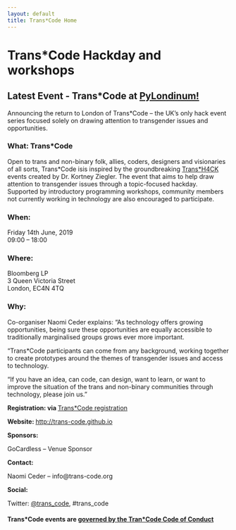 ```yaml
---
layout: default
title: Trans*Code Home
---
```


<h1>Trans*Code Hackday and workshops</H1>
<h2>Latest Event - Trans*Code at <a href="https://pylondinium.org/" target="_blank">PyLondinum!</a> </h2>
<p>Announcing the return to London of Trans*Code &#8211; the UK’s only hack event series focused solely on drawing attention to transgender issues and opportunities.</p>
<h3>What: Trans*Code</h3>
<p>Open to trans and non-binary folk, allies, coders, designers and visionaries of all sorts, Trans*Code isis inspired by the groundbreaking <a href="http://www.transhack.org/">Trans*H4CK</a> events created by Dr. Kortney Ziegler. The event that aims to help draw attention to transgender issues through a topic-focused hackday. Supported by introductory programming workshops, community members not currently working in technology are also encouraged to participate.</p>
<h3>When:</h3>
<p>Friday 14th June, 2019<br>
09:00 – 18:00</p>
<h3>Where:</h3>
Bloomberg LP<br />
3 Queen Victoria Street<br />
London, EC4N 4TQ
<h3>Why:</h3>
<p>Co-organiser Naomi Ceder explains: “As technology offers growing opportunities, being sure these opportunities are equally accessible to traditionally marginalised groups grows ever more important.</p>
<p>“Trans*Code participants can come from any background, working together to create prototypes around the themes of transgender issues and access to technology.</p>
<p>“If you have an idea, can code, can design, want to learn, or want to improve the situation of the trans and non-binary communities through technology, please join us.”</p>
<p><b>Registration: via </b><a href="https://go.bloomberg.com/attend/invite/transcode-hackday/" target="_blank">Trans*Code registration</a><b><br />
</b></p>
<p><b>Website: </b><a href="http://trans-code.github.io">http://trans-code.github.io</a></p>
<p><b>Sponsors:</b></p>
<p>GoCardless &#8211; Venue Sponsor</p>


<p><b>Contact:</b></p>
<p>Naomi Ceder &#8211; info@trans-code.org</p>
<p><b>Social:</b></p>
  <p>Twitter: <a href="https://twitter.com/trans_code">@trans_code</a>, #trans_code<br /></p>
 <h4>Trans*Code events are <a href="code_of_conduct.html">governed by the Tran*Code Code of Conduct</a></h4>

